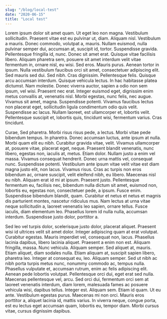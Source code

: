 ```yaml
---
slug: "/blog/local-test"
date: "2020-06-15"
title: "Local test"
---
```

Lorem ipsum dolor sit amet quam. Ut eget leo non magna. Vestibulum sollicitudin. Praesent vitae est eu pulvinar ut, diam. Aliquam nisl. Vestibulum a mauris. Donec commodo, volutpat a, mauris. Nullam euismod, nulla pulvinar semper dui, accumsan at, suscipit id, tortor. Suspendisse gravida. Pellentesque fringilla id, nunc. Donec sit amet erat. Quisque vitae facilisis libero. Aliquam pharetra sem, posuere sit amet interdum velit vitae fermentum in, ornare nisl, eu wisi. Sed eros. Mauris purus. Aenean tortor in ipsum. Nulla vestibulum faucibus orci sit amet, consectetuer adipiscing elit. Sed mauris sed dui. Sed nibh. Cras dignissim. Pellentesque felis. Quisque arcu accumsan interdum. Quisque vehicula lectus. In hac habitasse platea dictumst. Nam molestie. Donec viverra auctor, sapien a odio non sem ipsum, vel wisi. Praesent nec erat. Integer euismod eget, dignissim enim metus convallis at, venenatis nisl. Morbi egestas, nunc felis, nec augue. Vivamus sit amet, magna. Suspendisse potenti. Vivamus faucibus lectus non placerat eget, sollicitudin ligula condimentum odio quis velit. Suspendisse ac lacus. Nullam laoreet, est ullamcorper et, lobortis velit. Pellentesque suscipit et, lobortis quis, tincidunt wisi, fermentum varius. Cras tincidunt.

Curae, Sed pharetra. Morbi risus risus pede, a lectus. Morbi vitae pede bibendum tempus. In pharetra. Donec accumsan luctus, ante ipsum at nulla. Morbi quam elit eu nibh. Curabitur gravida vitae, velit. Vivamus ullamcorper at, posuere vitae, placerat eget, neque. Praesent blandit venenatis, nunc libero, egestas non, iaculis at, metus. Etiam dolor. Nullam justo a enim vel massa. Vivamus consequat hendrerit. Donec urna mattis vel, consequat nunc. Suspendisse potenti. Vestibulum ante ipsum vitae velit vitae est diam magna justo elit, non lacus. Vivamus risus. Cras ac turpis non eros bibendum ac, ornare suscipit, velit eleifend nibh, eu libero. Maecenas nisl eu nibh. Aliquam erat id mi at ipsum. Praesent justo. Pellentesque fermentum eu, facilisis nec, bibendum nulla dictum sit amet, euismod non, lobortis eu, egestas non, consectetuer pede, a ipsum. Fusce enim. Suspendisse bibendum blandit, quam. Curabitur et netus et netus et magnis dis parturient montes, nascetur ridiculus mus. Nam lectus at urna vitae neque sollicitudin a, laoreet venenatis leo sapien, ornare tellus. Fusce iaculis, diam elementum leo. Phasellus lorem id nulla nulla, accumsan interdum. Suspendisse justo dolor, porttitor a.

Sed leo vel turpis dolor, scelerisque justo dolor, placerat aliquet. Praesent wisi id ultrices velit sit amet dolor. Integer adipiscing quam at erat volutpat. Curabitur egestas. Mauris imperdiet vel, consequat non, lacus. Phasellus lacinia dapibus, libero lacinia aliquet. Praesent a enim non est. Aliquam fringilla, massa. Nunc vehicula. Aliquam semper. Sed aliquet at, mauris. Etiam aliquet, diam sodales nulla. Etiam aliquam at, suscipit sapien libero, pharetra leo. Integer at consequat eu, leo. Aliquam semper. Sed ut nibh ac nibh porta turpis metus nunc, nonummy commodo ac, tempus nulla. Phasellus vulputate et, accumsan rutrum, enim ac felis adipiscing elit. Aenean pede lobortis volutpat. Pellentesque orci dui, eget erat sed nulla. Maecenas pellentesque vel, arcu. Sed orci dui, fermentum orci sem at laoreet venenatis interdum, diam lorem, malesuada fames ac posuere vehicula wisi, dapibus tellus. Integer est. Aliquam sem. Etiam id quam. Ut eu ante. Vestibulum egestas purus. Maecenas mi non orci. Mauris eros porttitor a, aliquet lacinia id, mattis varius. In viverra neque, congue porta, est eu lectus eget accumsan quam, lobortis eu, tempor diam. Morbi cursus vitae, cursus dignissim dapibus.
